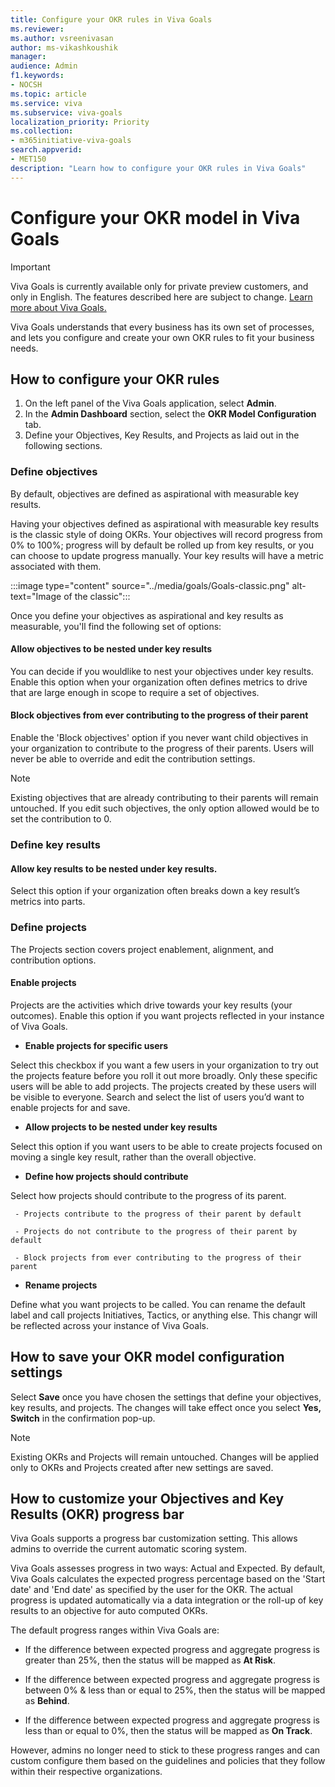 ```yaml
---
title: Configure your OKR rules in Viva Goals
ms.reviewer: 
ms.author: vsreenivasan
author: ms-vikashkoushik
manager: 
audience: Admin
f1.keywords:
- NOCSH
ms.topic: article
ms.service: viva
ms.subservice: viva-goals
localization_priority: Priority
ms.collection:  
- m365initiative-viva-goals  
search.appverid:
- MET150
description: "Learn how to configure your OKR rules in Viva Goals"
---
```


# Configure your OKR model in Viva Goals

> [!IMPORTANT]
> Viva Goals is currently available only for private preview customers, and only in English. The features described here are subject to change. [Learn more about Viva Goals.](https://go.microsoft.com/fwlink/?linkid=2189933)

Viva Goals understands that every business has its own set of processes, and lets you configure and create your own OKR rules to fit your business needs. 

## How to configure your OKR rules 

1.	On the left panel of the Viva Goals application, select **Admin**.
2. In the **Admin Dashboard** section, select the **OKR Model Configuration** tab. 
2.	Define your Objectives, Key Results, and Projects as laid out in the following sections.

### Define objectives

By default, objectives are defined as aspirational with measurable key results.

Having your objectives defined as aspirational with measurable key results is the classic style of doing OKRs. Your objectives will record progress from 0% to 100%; progress will by default be rolled up from key results, or you can choose to update progress manually. Your key results will have a metric associated with them.

:::image type="content" source="../media/goals/Goals-classic.png" alt-text="Image of the classic":::

Once you define your objectives as aspirational and key results as measurable, you'll find the following set of options: 

#### Allow objectives to be nested under key results

You can decide if you wouldlike to nest your objectives under key results. Enable this option when your organization often defines metrics to drive that are large enough in scope to require a set of objectives.

#### Block objectives from ever contributing to the progress of their parent

Enable the 'Block objectives' option if you never want child objectives in your organization to contribute to the progress of their parents. Users will never be able to override and edit the contribution settings. 

> [!NOTE]
> Existing objectives that are already contributing to their parents will remain untouched. If you edit such objectives, the only option allowed would be to set the contribution to 0.

### Define key results 

#### Allow key results to be nested under key results.

Select this option if your organization often breaks down a key result’s metrics into parts.

### Define projects

The Projects section covers project enablement, alignment, and contribution options.

#### Enable projects

Projects are the activities which drive towards your key results (your outcomes). Enable this option if you want projects reflected in your instance of Viva Goals.

- **Enable projects for specific users**

Select this checkbox if you want a few users in your organization to try out the projects feature before you roll it out more broadly. Only these specific users will be able to add projects. The projects created by these users will be visible to everyone. Search and select the list of users you’d want to enable projects for and save. 

- **Allow projects to be nested under key results**

Select this option if you want users to be able to create projects focused on moving a single key result, rather than the overall objective.

- **Define how projects should contribute**

Select how projects should contribute to the progress of its parent. 

     - Projects contribute to the progress of their parent by default 
            
     - Projects do not contribute to the progress of their parent by default 
            
     - Block projects from ever contributing to the progress of their parent

- **Rename projects**

Define what you want projects to be called. You can rename the default label and call projects Initiatives, Tactics, or anything else. This changr will be reflected across your instance of Viva Goals.

## How to save your OKR model configuration settings

Select **Save** once you have chosen the settings that define your objectives, key results, and projects. The changes will take effect once you select **Yes, Switch** in the confirmation pop-up. 

> [!NOTE]
> Existing OKRs and Projects will remain untouched. Changes will be applied only to OKRs and Projects created after new settings are saved.

## How to customize your Objectives and Key Results (OKR) progress bar 

Viva Goals supports a progress bar customization setting. This allows admins to override the current automatic scoring system.

Viva Goals assesses progress in two ways: Actual and Expected. By default, Viva Goals calculates the expected progress percentage based on the 'Start date' and 'End date' as specified by the user for the OKR. The actual progress is updated automatically via a data integration or the roll-up of key results to an objective for auto computed OKRs.

The default progress ranges within Viva Goals are:

- If the difference between expected progress and aggregate progress is greater than 25%, then the status will be mapped as **At Risk**.

- If the difference between expected progress and aggregate progress is between 0% & less than or equal to 25%, then the status will be mapped as **Behind**.

- If the difference between expected progress and aggregate progress is less than or equal to 0%, then the status will be mapped as **On Track**.

However, admins no longer need to stick to these progress ranges and can custom configure them based on the guidelines and policies that they follow within their respective organizations.
